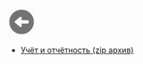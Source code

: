 <a href=../README.md><img src="../img/back.jpg" width="50" height="50" /></a>
* [Учёт и отчётность (zip архив)](Учет%20и%20отчетность_05.zip)
